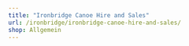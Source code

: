 ```yaml
---
title: "Ironbridge Canoe Hire and Sales"
url: /ironbridge/ironbridge-canoe-hire-and-sales/
shop: Allgemein
---
```

